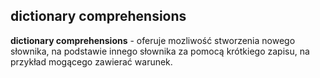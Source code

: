 ## dictionary comprehensions

**dictionary comprehensions** - oferuje mozliwość stworzenia nowego słownika, na podstawie innego słownika
za pomocą krótkiego zapisu, na przykład mogącego zawierać warunek.